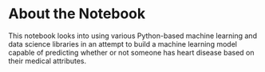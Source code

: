# About the Notebook
This notebook looks into using various Python-based machine learning and data science libraries in an attempt
to build a machine learning model capable of predicting whether or not someone has heart disease based on their
medical attributes.
